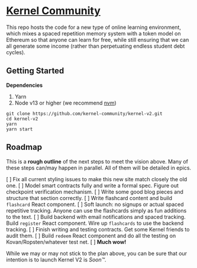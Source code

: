 # [Kernel Community](https://kernel.community)

This repo hosts the code for a new type of online learning environment, which mixes a 
spaced repetition memory system with a token model on Ethereum so that anyone can learn 
for free, while still ensuring that we can all generate some income (rather than perpetuating 
endless student debt cycles).

## Getting Started

**Dependencies**

1. Yarn
2. Node v13 or higher (we recommend [nvm](https://github.com/nvm-sh/nvm))

```
git clone https://github.com/kernel-community/kernel-v2.git
cd kernel-v2
yarn
yarn start
```

## Roadmap

This is a **rough outline** of the next steps to meet the vision above. Many of these steps can/may happen in parallel. All of them will be detailed in epics.

[ ] Fix all current styling issues to make this new site match closely the old one.
[ ] Model smart contracts fully and write a formal spec. Figure out checkpoint verification mechanism.
[ ] Write some good blog pieces and structure that section correctly.
[ ] Write flashcard content and build `flashcard` React component.
[ ] Soft launch: no signups or actual spaced repetitive tracking. Anyone can use the flashcards simply as fun additions to the text.
[ ] Build backend with email notifications and spaced tracking. Build `register` React component. Wire up `flashcards` to use the backend tracking.
[ ] Finish writing and testing contracts. Get some Kernel friends to audit them.
[ ] Build `redeem` React component and do all the testing on Kovan/Ropsten/whatever test net.
[ ] **Much wow!**

While we may or may not stick to the plan above, you can be sure that our intention is to launch Kernel V2 is _Soon™️_.
